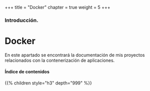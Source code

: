 +++
title = "Docker"
chapter = true
weight = 5
+++

### Introducción.

# Docker

En este apartado se encontrará la documentación de mis proyectos relacionados con la contenerización de aplicaciones.

#### Índice de contenidos

{{% children style="h3" depth="999" %}}
